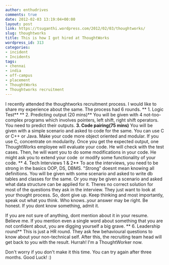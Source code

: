 ```yaml
---
author: enthudrives
comments: true
date: 2012-02-03 13:19:04+00:00
layout: post
link: https://tsuganthi.wordpress.com/2012/02/03/thoughtworks/
slug: thoughtworks
title: This is how I got hired at ThoughtWorks
wordpress_id: 313
categories:
- incident
- Incidents
tags:
- chennai
- india
- off-campus
- placement
- ThoughtWorks
- Thoughtworks recruitment
---
```


I recently attended the thoughtworks recruitment process. I would like to share my experience about the same.
The process had 6 rounds.
** 1. Logic Test**
** 2. Predicting output (20 mins)**
You will be given with 4 not-too-complex programs which involves pointers, left shift, right shift operators. You need to predict their outputs.
**3. Code pairing(75 mins)**
You will be given with a simple scenario and asked to code for the same. You can use C or C++ or Java. Make your code more object oriented and modular. If you use C, concentrate on modularity. Once you get the expected output, one ThoughtWorks employee will evaluate your code. He will check with the test cases. Then, he will want you to do some modifications in your code. He might ask you to extend your code  or modify some functionality of your code.
** 4. Tech Interviews 1 & 2**
To ace the interviews, you need to be strong in the basics OOP, DS, DBMS. "Strong" doesnt mean knowing all definitions. You will be given with some scenario and asked to write db tables and classes for the same. Or you may be given a scenario and asked what data structure can be applied for it. Theres no correct solution for most of the questions they ask in the interview. They just want to look at your thought process. So, dont give up. Keep thinking and most importantly, speak out what you think. Who knows..your answer may be right. Be honest. If you dont know something, admit it.

If you are not sure of anything, dont mention about it in your resume. Believe me. If you mention even a single word about something that you are not confident about, you are digging yourself a big grave.
** 6. Leadership round**
This is just a HR round. They ask few behavioural questions to know about your non-technical self.
After this, the recruiting team head will get back to you with the result. Hurrah! I'm a ThoughtWorker now.

Don't worry if you don't make it this time. You can try again after three months. Good Luck! :)
